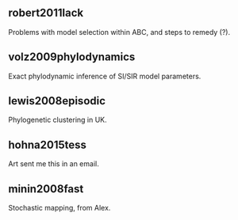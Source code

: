## robert2011lack

Problems with model selection within ABC, and steps to remedy (?).

## volz2009phylodynamics

Exact phylodynamic inference of SI/SIR model parameters.

## lewis2008episodic

Phylogenetic clustering in UK.

## hohna2015tess

Art sent me this in an email.

## minin2008fast

Stochastic mapping, from Alex.
